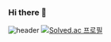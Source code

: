 ### Hi there 👋
![header](https://capsule-render.vercel.app/api?type=Waving&text=Hello%World!)
[![Solved.ac
프로필](http://mazassumnida.wtf/api/generate_badge?boj=kyj030719)](https://solved.ac/kyj030719)
<br/>
<br/><br/>
<!--
**yeonjin719/yeonjin719** is a ✨ _special_ ✨ repository because its `README.md` (this file) appears on your GitHub profile.

Here are some ideas to get you started:

- 🔭 I’m currently working on ...
- 🌱 I’m currently learning ...
- 👯 I’m looking to collaborate on ...
- 🤔 I’m looking for help with ...
- 💬 Ask me about ...
- 📫 How to reach me: ...
- 😄 Pronouns: ...
- ⚡ Fun fact: ...
-->
